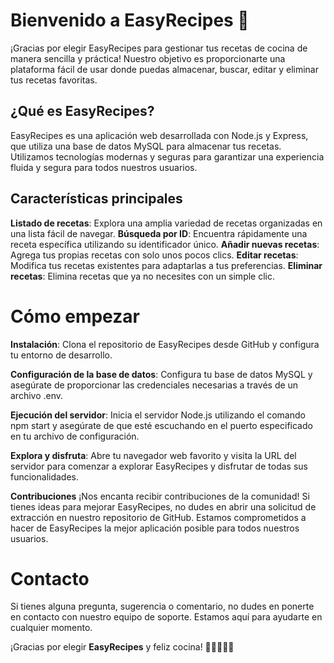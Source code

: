 # Bienvenido a EasyRecipes 🍳

¡Gracias por elegir EasyRecipes para gestionar tus recetas de cocina de manera sencilla y práctica! Nuestro objetivo es proporcionarte una plataforma fácil de usar donde puedas almacenar, buscar, editar y eliminar tus recetas favoritas.

## ¿Qué es EasyRecipes?

EasyRecipes es una aplicación web desarrollada con Node.js y Express, que utiliza una base de datos MySQL para almacenar tus recetas. Utilizamos tecnologías modernas y seguras para garantizar una experiencia fluida y segura para todos nuestros usuarios.

## Características principales

**Listado de recetas**: Explora una amplia variedad de recetas organizadas en una lista fácil de navegar.
**Búsqueda por ID**: Encuentra rápidamente una receta específica utilizando su identificador único.
**Añadir nuevas recetas**: Agrega tus propias recetas con solo unos pocos clics.
**Editar recetas**: Modifica tus recetas existentes para adaptarlas a tus preferencias.
**Eliminar recetas**: Elimina recetas que ya no necesites con un simple clic.

# Cómo empezar

**Instalación**: Clona el repositorio de EasyRecipes desde GitHub y configura tu entorno de desarrollo.

**Configuración de la base de datos**: Configura tu base de datos MySQL y asegúrate de proporcionar las credenciales necesarias a través de un archivo .env.

**Ejecución del servidor**: Inicia el servidor Node.js utilizando el comando npm start y asegúrate de que esté escuchando en el puerto especificado en tu archivo de configuración.

**Explora y disfruta**: Abre tu navegador web favorito y visita la URL del servidor para comenzar a explorar EasyRecipes y disfrutar de todas sus funcionalidades.

**Contribuciones**
¡Nos encanta recibir contribuciones de la comunidad! Si tienes ideas para mejorar EasyRecipes, no dudes en abrir una solicitud de extracción en nuestro repositorio de GitHub. Estamos comprometidos a hacer de EasyRecipes la mejor aplicación posible para todos nuestros usuarios.

# Contacto

Si tienes alguna pregunta, sugerencia o comentario, no dudes en ponerte en contacto con nuestro equipo de soporte. Estamos aquí para ayudarte en cualquier momento.

¡Gracias por elegir **EasyRecipes** y feliz cocina! 🥘👩‍🍳👨‍🍳
